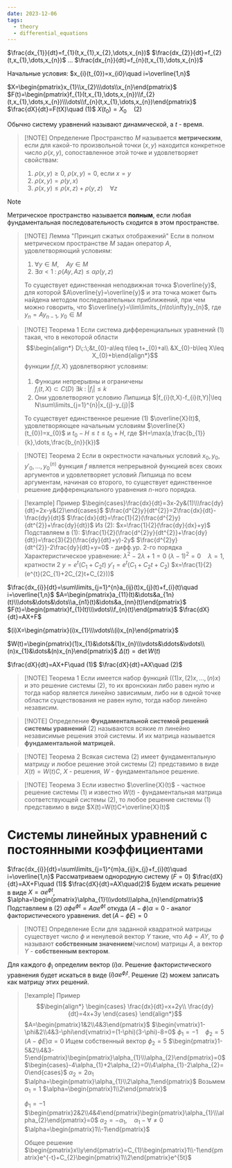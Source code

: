 ```yaml
---
date: 2023-12-06
tags:
  - theory
  - differential_equations
---
```

$\frac{dx_{1}}{dt}=f_{1}(t,x_{1},x_{2},\dots,x_{n})$
$\frac{dx_{2}}{dt}=f_{2}(t,x_{1},\dots,x_{n})$
$\dots$
$\frac{dx_{n}}{dt}=f_{n}(t,x_{1},\dots,x_{n})$

Начальные условия: $x_{i}(t_{0})=x_{i0}\quad i=\overline{1,n}$

$X=\begin{pmatrix}x_{1}\\x_{2}\\\dots\\x_{n}\end{pmatrix}$ $F(t)=\begin{pmatrix}f_{1}(t,x_{1},\dots,x_{n})\\f_{2}(t,x_{1},\dots,x_{n})\\\dots\\f_{n}(t,x_{1},\dots,x_{n})\end{pmatrix}$
$\frac{dX}{dt}=F(tX)\quad (1)$
$X(t_{0})=X_{0}\quad(2)$

Обычно систему уравнений называют динамической, а $t$ - время.


> [!NOTE] Определение
> Пространство $M$ называется **метрическим**, если для какой-то произвольной точки $(x,y)$ находится конкретное число $\rho(x,y)$, сопоставленное этой точке и удовлетворяет свойствам:
> 1. $\rho(x,y)\geq0$, $\rho(x,y)=0$, если $x=y$
> 2. $\rho(x,y)=\rho(y,x)$
> 3. $\rho(x,y)\leq\rho(x,z)+\rho(y,z)\quad \forall z$

> [!NOTE] 
> Метрическое пространство называется **полным**, если любая фундаментальная последовательность сходится в этом пространстве.

> [!NOTE] Лемма "Принцип сжатых отображений"
> Если в полном метрическом пространстве $M$ задан оператор $A$, удовлетворяющий условиям:
> 1. $\forall y\in M,\quad Ay\in M$
> 2. $\exists \alpha<1\;:\; \rho(Ay,Az)\leq \alpha\rho(y,z)$
> 
> То существует единственная неподвижная точка $\overline{y}$, для которой $A\overline{y}=\overline{y}$ и эта точка может быть найдена методом последовательных приближений, при чем можно говорить, что $\overline{y}=\lim\limits_{n\to\infty}y_{n}$, где $y_{n}=Ay_{n-1}$, $y_{0}\in M$

> [!NOTE] Теорема 1
> Если система дифференциальных уравнений $(1)$ такая, что в некоторой области $$\begin{align*}
  D\;:\;&t_{0}-a\leq t\leq t+_{0}+a\\
  &X_{0}-b\leq X\leq X_{0}+b\end{align*}$$
  функции $f_{i}(t,X)$ удовлетворяют условиям:
> 1. Функции непрерывны и ограничены	
>    $f_{i}(t,X)\subset C(D)$
>    $\exists k\;:\;|f_{i}|\leq k$
> 1. Они удовлетворяют условию Липшица
>    $|f_{i}(t,X)-f_{i}(t,Y)|\leq N\sum\limits_{j=1}^{n}|x_{j}-y_{j}|$
> 
> То существует единственное решение $(1)$ $\overline{X}(t)$, удовлетворяющее начальным условиям $\overline{X}(t_{0})=x_{0}$ и $t_{0}-H\leq t\leq t_{0}+H$, где $H=\max(a,\frac{b_{1}}{k},\dots,\frac{b_{n}}{k})$


> [!NOTE] Теорема 2
> Если в окрестности начальных условий $x_{0},y_{0},y'_{0},\dots,y^{(n)}_{0}$ функция $f$ является непрерывной функцией всех своих аргументов и удовлетворяет условий Липшица по всем аргументам, начиная со второго, то существует единственное решение дифференциального уравнения $n$-ного порядка.


> [!example] Пример
> $\begin{cases}\frac{dx}{dt}=3x-2y&(1)\\\frac{dy}{dt}=2x-y&(2)\end{cases}$
> $\frac{d^{2}y}{dt^{2}}=2\frac{dx}{dt}-\frac{dy}{dt}$
> $\frac{dx}{dt}=\frac{1}{2}(\frac{d^{2}y}{dt^{2}}+\frac{dy}{dt})$
> Из $(2)$: $x=\frac{1}{2}(\frac{dy}{dx}+y)$
> Подставляем в $(1)$:
> $\frac{1}{2}(\frac{d^{2}y}{dt^{2}}+\frac{dy}{dt})=\frac{3}{2}(\frac{dy}{dt}+y)-2y$
> $\frac{d^{2}y}{dt^{2}}-2\frac{dy}{dt}+y=0$ - дифф.ур. 2-го порядка
> Характеристическое уравнение: $\lambda^{2}-2\lambda+1=0$
> $(\lambda-1)^{2}=0\quad \lambda=1$, кратности 2
> $y=e^{t}(C_{1}+C_{2}t)$
> $y'_{t}=e^{t}(C_{1}+C_{2}t+C_{2})$
> $x=\frac{1}{2}(e^{t}(2C_{1}+2C_{2}t+C_{2}))$

$\frac{dx_{i}}{dt}=\sum\limits_{j=1}^{n}a_{ij}(t)x_{j}(t)+f_{i}(t)\quad i=\overline{1,n}$
$A=\begin{pmatrix}a_{11}(t)&\dots&a_{1n}(t)\\\dots&\dots&\dots\\a_{n1}(t)&\dots&a_{nn}(t)\end{pmatrix}$
$F(t)=\begin{pmatrix}f_{1}(t)\\\vdots\\f_{n}(t)\end{pmatrix}$
$\frac{dX}{dt}=AX+F$

$(i)X=\begin{pmatrix}(i)x_{1}\\\vdots\\(i)x_{n}\end{pmatrix}$


$W(t)=\begin{pmatrix}(1)x_{1}&\dots&(1)x_{n}\\\vdots&\ddots&\vdots\\(n)x_{1}&\dots&(n)x_{n}\end{pmatrix}$
$\Delta (t)=\det W(t)$

$\frac{dX}{dt}=AX+F\quad (1)$
$\frac{dX}{dt}=AX\quad (2)$

> [!NOTE] Теорема 1
> Если имеется набор функций $((1)x,(2)x,\dots,(n)x)$ и это решение системы $(2)$, то их вронскиан либо равен нулю и тогда набор является линейно зависимым, либо ни в одной точке области существования не равен нулю, тогда набор линейно независим.

> [!NOTE] Определение
> **Фундаментальной системой решений системы уравнений** $(2)$ называются всякие $m$ линейно независимые решения этой системы. И их матрица называется **фундаментальной матрицей.**

> [!NOTE] Теорема 2
> Всякая система $(2)$ имеет фундаментальную матрицу и любое решение этой системы $(2)$ представимо в виде $X(t)=W(t)C$, $X$ - решения, $W$ - фундаментальное решение.

> [!NOTE] Теорема 3
> Если известно $\overline{X}(t)$ - частное решение системы $(1)$ и известно $W(t)$ - фундаментальная матрица соответствующей системы $(2)$, то любое решение системы $(1)$ представимо в виде $X(t)=W(t)C+\overline{X}(t)$

# Системы линейных уравнений с постоянными коэффициентами
$\frac{dx_{i}}{dt}=\sum\limits_{j=1}^{m}a_{ij}x_{j}+f_{i}(t)\quad i=\overline{1,n}$
Рассматриваем однородную систему ($F=0$)
$\frac{dX}{dt}=AX+F\quad (1)$
$\frac{dX}{dt}=AX\quad(2)$
Будем искать решение в виде $X=\alpha e^{\phi t}$, $\alpha=\begin{pmatrix}\alpha_{1}\\\vdots\\\alpha_{n}\end{pmatrix}$
Подставляем в $(2)$
$\alpha\phi e^{\phi t}=A\alpha e^{\phi t}$ откуда $(A-\phi)\alpha=0$ - аналог фактористического уравнения.
$\det (A-\phi E)=0$

> [!NOTE] Определение
> Если для заданной квадратной матрицы существует число $\phi$ и ненулевой вектор $Y$ такие, что $A\phi=AY$, то $\phi$ называют **собственным значением**(числом) матрицы $A$, а вектор $Y$ - **собственным вектором**.

Для каждого $\phi_{i}$ определим вектор $(i)\alpha$. Решение фактористического уравнения будет искаться в виде $(i)\alpha e^{\phi_{i}t}$.
Решение $(2)$ можем записать как матрицу этих решений.

> [!example] Пример
> $$\begin{align*}
\begin{cases}
\frac{dx}{dt}=x+2y\\
\frac{dy}{dt}=4x+3y
\end{cases}
\end{align*}$$
> $A=\begin{pmatrix}1&2\\4&3\end{pmatrix}$
> $\begin{vmatrix}1-\phi&2\\4&3-\phi\end{vmatrix}=(1-\phi)(3-\phi)-8=0$
> $\phi_{1}=-1\quad \phi_{2}=5$
> $(A-\phi E)\alpha=0$
> Ищем собственный вектор
> $\phi_{2}=5$
> $\begin{pmatrix}1-5&2\\4&3-5\end{pmatrix}\begin{pmatrix}\alpha_{1}\\\alpha_{2}\end{pmatrix}=0$
> $\begin{cases}-4\alpha_{1}+2\alpha_{2}=0\\4\alpha_{1}-2\alpha_{2}=0\end{cases}$
> $\alpha_{2}=2\alpha_{1}$
> $\alpha=\begin{pmatrix}\alpha_{1}\\2\alpha_1\end{pmatrix}$
> Возьмем $\alpha_1=1$
> $\alpha=\begin{pmatrix}1\\2\end{pmatrix}$
> 
> $\phi_{1}=-1$
> $\begin{pmatrix}2&2\\4&4\end{pmatrix}\begin{pmatrix}\alpha_{1}\\\alpha_{2}\end{pmatrix}=0$
> $\alpha_{2}=-\alpha_{1},\quad \alpha_{1}-\forall\neq0$
> $\alpha=\begin{pmatrix}1\\-1\end{pmatrix}$
> 
> Общее решение
> $\begin{pmatrix}x\\y\end{pmatrix}=C_{1}\begin{pmatrix}1\\-1\end{pmatrix}e^{-t}+C_{2}\begin{pmatrix}1\\2\end{pmatrix}e^{5t}$
> 

